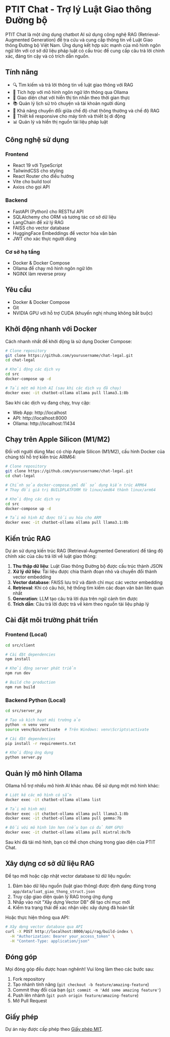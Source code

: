 # PTIT Chat - Trợ lý Luật Giao thông Đường bộ

PTIT Chat là một ứng dụng chatbot AI sử dụng công nghệ RAG (Retrieval-Augmented Generation) để tra cứu và cung cấp thông tin về Luật Giao thông Đường bộ Việt Nam. Ứng dụng kết hợp sức mạnh của mô hình ngôn ngữ lớn với cơ sở dữ liệu pháp luật có cấu trúc để cung cấp câu trả lời chính xác, đáng tin cậy và có trích dẫn nguồn.

## Tính năng

- 🔍 Tìm kiếm và trả lời thông tin về luật giao thông với RAG
- 🤖 Tích hợp với mô hình ngôn ngữ lớn thông qua Ollama
- 💬 Giao diện chat với hiển thị tin nhắn theo thời gian thực
- 📚 Quản lý lịch sử trò chuyện và tài khoản người dùng
- 🔄 Khả năng chuyển đổi giữa chế độ chat thông thường và chế độ RAG
- 📱 Thiết kế responsive cho máy tính và thiết bị di động
- 📊 Quản lý và hiển thị nguồn tài liệu pháp luật

## Công nghệ sử dụng

### Frontend

- React 19 với TypeScript
- TailwindCSS cho styling
- React Router cho điều hướng
- Vite cho build tool
- Axios cho gọi API

### Backend

- FastAPI (Python) cho RESTful API
- SQLAlchemy cho ORM và tương tác cơ sở dữ liệu
- LangChain để xử lý RAG
- FAISS cho vector database
- HuggingFace Embeddings để vector hóa văn bản
- JWT cho xác thực người dùng

### Cơ sở hạ tầng

- Docker & Docker Compose
- Ollama để chạy mô hình ngôn ngữ lớn
- NGINX làm reverse proxy

## Yêu cầu

- Docker & Docker Compose
- Git
- NVIDIA GPU với hỗ trợ CUDA (khuyến nghị nhưng không bắt buộc)

## Khởi động nhanh với Docker

Cách nhanh nhất để khởi động là sử dụng Docker Compose:

```bash
# Clone repository
git clone https://github.com/yourusername/chat-legal.git
cd chat-legal

# Khởi động các dịch vụ
cd src
docker-compose up -d

# Tải một mô hình AI (sau khi các dịch vụ đã chạy)
docker exec -it chatbot-ollama ollama pull llama3.1:8b
```

Sau khi các dịch vụ đang chạy, truy cập:
- Web App: http://localhost
- API: http://localhost:8000
- Ollama: http://localhost:11434

## Chạy trên Apple Silicon (M1/M2)

Đối với người dùng Mac có chip Apple Silicon (M1/M2), cấu hình Docker của chúng tôi hỗ trợ kiến trúc ARM64:

```bash
# Clone repository
git clone https://github.com/yourusername/chat-legal.git
cd chat-legal

# Chỉnh sửa docker-compose.yml để sử dụng kiến trúc ARM64
# Thay đổi giá trị BUILDPLATFORM từ linux/amd64 thành linux/arm64

# Khởi động các dịch vụ
cd src
docker-compose up -d

# Tải mô hình AI được tối ưu hóa cho ARM
docker exec -it chatbot-ollama ollama pull llama3.1:8b
```

## Kiến trúc RAG

Dự án sử dụng kiến trúc RAG (Retrieval-Augmented Generation) để tăng độ chính xác của câu trả lời về luật giao thông:

1. **Thu thập dữ liệu**: Luật Giao thông Đường bộ được cấu trúc thành JSON
2. **Xử lý dữ liệu**: Tài liệu được chia thành đoạn nhỏ và chuyển đổi thành vector embedding
3. **Vector database**: FAISS lưu trữ và đánh chỉ mục các vector embedding
4. **Retrieval**: Khi có câu hỏi, hệ thống tìm kiếm các đoạn văn bản liên quan nhất
5. **Generation**: LLM tạo câu trả lời dựa trên ngữ cảnh tìm được
6. **Trích dẫn**: Câu trả lời được trả về kèm theo nguồn tài liệu pháp lý

## Cài đặt môi trường phát triển

### Frontend (Local)

```bash
cd src/client

# Cài đặt dependencies
npm install

# Khởi động server phát triển
npm run dev

# Build cho production
npm run build
```

### Backend Python (Local)

```bash
cd src/server_py

# Tạo và kích hoạt môi trường ảo
python -m venv venv
source venv/bin/activate  # Trên Windows: venv\Scripts\activate

# Cài đặt dependencies
pip install -r requirements.txt

# Khởi động ứng dụng
python server.py
```

## Quản lý mô hình Ollama

Ollama hỗ trợ nhiều mô hình AI khác nhau. Để sử dụng một mô hình khác:

```bash
# Liệt kê các mô hình có sẵn
docker exec -it chatbot-ollama ollama list

# Tải mô hình mới
docker exec -it chatbot-ollama ollama pull llama3.1:8b
docker exec -it chatbot-ollama ollama pull gemma:7b

# Đối với mô hình lớn hơn (nếu bạn có đủ RAM GPU)
docker exec -it chatbot-ollama ollama pull mixtral:8x7b
```

Sau khi đã tải mô hình, bạn có thể chọn chúng trong giao diện của PTIT Chat.

## Xây dựng cơ sở dữ liệu RAG

Để tạo mới hoặc cập nhật vector database từ dữ liệu nguồn:

1. Đảm bảo dữ liệu nguồn (luật giao thông) được định dạng đúng trong `app/data/luat_giao_thong_struct.json`
2. Truy cập giao diện quản lý RAG trong ứng dụng
3. Nhấp vào nút "Xây dựng Vector DB" để tạo chỉ mục mới
4. Kiểm tra trạng thái để xác nhận việc xây dựng đã hoàn tất

Hoặc thực hiện thông qua API:

```bash
# Xây dựng vector database qua API
curl -X POST http://localhost:8000/api/rag/build-index \
  -H "Authorization: Bearer your_access_token" \
  -H "Content-Type: application/json"
```

## Đóng góp

Mọi đóng góp đều được hoan nghênh! Vui lòng làm theo các bước sau:

1. Fork repository
2. Tạo nhánh tính năng (`git checkout -b feature/amazing-feature`)
3. Commit thay đổi của bạn (`git commit -m 'Add some amazing feature'`)
4. Push lên nhánh (`git push origin feature/amazing-feature`)
5. Mở Pull Request

## Giấy phép

Dự án này được cấp phép theo [Giấy phép MIT](LICENSE).

